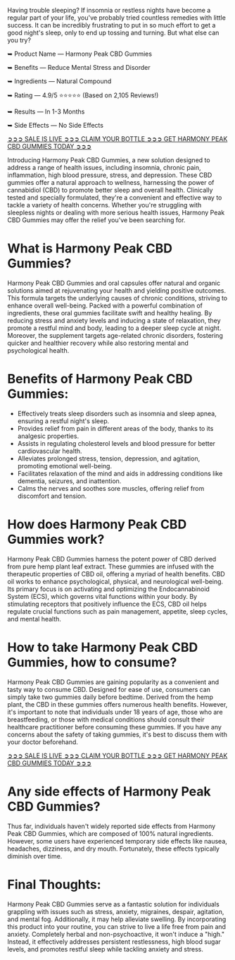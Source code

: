 Having trouble sleeping? If insomnia or restless nights have become a regular part of your life, you've probably tried countless remedies with little success. It can be incredibly frustrating to put in so much effort to get a good night's sleep, only to end up tossing and turning. But what else can you try?

➥ Product Name — Harmony Peak CBD Gummies

➥ Benefits — Reduce Mental Stress and Disorder

➥ Ingredients — Natural Compound

➥ Rating — 4.9/5 ⭐⭐⭐⭐⭐ (Based on 2,105 Reviews!) ‍

➥ Results — In 1-3 Months

➥ ‍Side Effects — No Side Effects

‍[➲➲➲ SALE IS LIVE ➲➲➲ CLAIM YOUR BOTTLE ➲➲➲ GET HARMONY PEAK CBD GUMMIES TODAY ➲➲➲](https://farmscbdoil.com/harmony-peak-cbd-gummies/)

Introducing Harmony Peak CBD Gummies, a new solution designed to address a range of health issues, including insomnia, chronic pain, inflammation, high blood pressure, stress, and depression. These CBD gummies offer a natural approach to wellness, harnessing the power of cannabidiol (CBD) to promote better sleep and overall health. Clinically tested and specially formulated, they're a convenient and effective way to tackle a variety of health concerns. Whether you're struggling with sleepless nights or dealing with more serious health issues, Harmony Peak CBD Gummies may offer the relief you've been searching for.

# What is Harmony Peak CBD Gummies?

Harmony Peak CBD Gummies and oral capsules offer natural and organic solutions aimed at rejuvenating your health and yielding positive outcomes. This formula targets the underlying causes of chronic conditions, striving to enhance overall well-being. Packed with a powerful combination of ingredients, these oral gummies facilitate swift and healthy healing. By reducing stress and anxiety levels and inducing a state of relaxation, they promote a restful mind and body, leading to a deeper sleep cycle at night. Moreover, the supplement targets age-related chronic disorders, fostering quicker and healthier recovery while also restoring mental and psychological health.

# Benefits of Harmony Peak CBD Gummies:

- Effectively treats sleep disorders such as insomnia and sleep apnea, ensuring a restful night's sleep.
- Provides relief from pain in different areas of the body, thanks to its analgesic properties.
- Assists in regulating cholesterol levels and blood pressure for better cardiovascular health.
- Alleviates prolonged stress, tension, depression, and agitation, promoting emotional well-being.
- Facilitates relaxation of the mind and aids in addressing conditions like dementia, seizures, and inattention.
- Calms the nerves and soothes sore muscles, offering relief from discomfort and tension.

# How does Harmony Peak CBD Gummies work?

Harmony Peak CBD Gummies harness the potent power of CBD derived from pure hemp plant leaf extract. These gummies are infused with the therapeutic properties of CBD oil, offering a myriad of health benefits. CBD oil works to enhance psychological, physical, and neurological well-being. Its primary focus is on activating and optimizing the Endocannabinoid System (ECS), which governs vital functions within your body. By stimulating receptors that positively influence the ECS, CBD oil helps regulate crucial functions such as pain management, appetite, sleep cycles, and mental health.

# How to take Harmony Peak CBD Gummies, how to consume?

Harmony Peak CBD Gummies are gaining popularity as a convenient and tasty way to consume CBD. Designed for ease of use, consumers can simply take two gummies daily before bedtime. Derived from the hemp plant, the CBD in these gummies offers numerous health benefits. However, it's important to note that individuals under 18 years of age, those who are breastfeeding, or those with medical conditions should consult their healthcare practitioner before consuming these gummies. If you have any concerns about the safety of taking gummies, it's best to discuss them with your doctor beforehand.

[‍➲➲➲ SALE IS LIVE ➲➲➲ CLAIM YOUR BOTTLE ➲➲➲ GET HARMONY PEAK CBD GUMMIES TODAY ➲➲➲](https://farmscbdoil.com/harmony-peak-cbd-gummies/)

# Any side effects of Harmony Peak CBD Gummies?

Thus far, individuals haven't widely reported side effects from Harmony Peak CBD Gummies, which are composed of 100% natural ingredients. However, some users have experienced temporary side effects like nausea, headaches, dizziness, and dry mouth. Fortunately, these effects typically diminish over time.

# Final Thoughts:

Harmony Peak CBD Gummies serve as a fantastic solution for individuals grappling with issues such as stress, anxiety, migraines, despair, agitation, and mental fog. Additionally, it may help alleviate swelling. By incorporating this product into your routine, you can strive to live a life free from pain and anxiety. Completely herbal and non-psychoactive, it won't induce a "high." Instead, it effectively addresses persistent restlessness, high blood sugar levels, and promotes restful sleep while tackling anxiety and stress.
